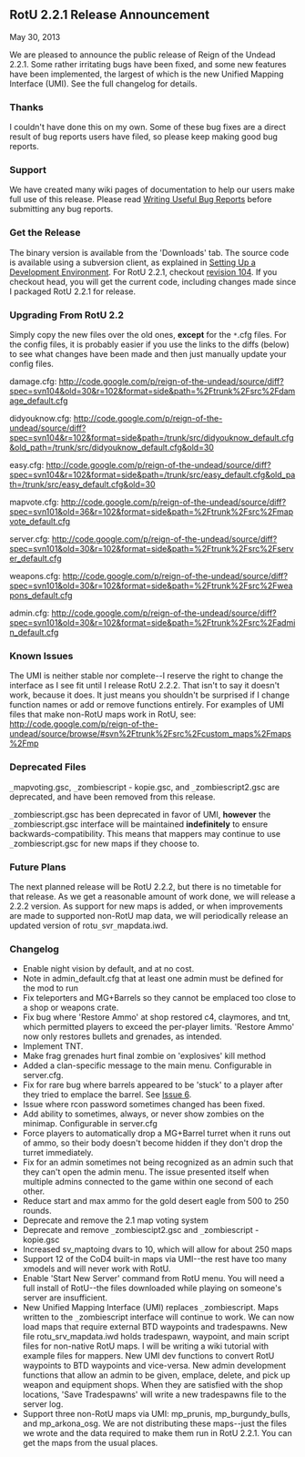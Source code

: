 ## RotU 2.2.1 Release Announcement ##
May 30, 2013

We are pleased to announce the public release of Reign of the Undead 2.2.1.  Some rather irritating bugs have been fixed, and some new features have been implemented, the largest of which is the new Unified Mapping Interface (UMI).  See the full changelog for details.

### Thanks ###
I couldn't have done this on my own.  Some of these bug fixes are a direct result of bug reports users have filed, so please keep making good bug reports.

### Support ###
We have created many wiki pages of documentation to help our users make full use of this release.  Please read [Writing Useful Bug Reports](WritingUsefulBugReports.md) before submitting any bug reports.

### Get the Release ###
The binary version is available from the 'Downloads' tab.  The source code is available using a subversion client, as explained in [Setting Up a Development Environment](DevelopmentEnvironment.md).  For RotU 2.2.1, checkout [revision 104](https://code.google.com/p/reign-of-the-undead/source/detail?r=104).  If you checkout head, you will get the current code, including changes made since I packaged RotU 2.2.1 for release.

### Upgrading From RotU 2.2 ###
Simply copy the new files over the old ones, **except** for the `*`.cfg files.  For the config files, it is probably easier if you use the links to the diffs (below) to see what changes have been made and then just manually update your config files.

damage.cfg: http://code.google.com/p/reign-of-the-undead/source/diff?spec=svn104&old=30&r=102&format=side&path=%2Ftrunk%2Fsrc%2Fdamage_default.cfg

didyouknow.cfg: http://code.google.com/p/reign-of-the-undead/source/diff?spec=svn104&r=102&format=side&path=/trunk/src/didyouknow_default.cfg&old_path=/trunk/src/didyouknow_default.cfg&old=30

easy.cfg: http://code.google.com/p/reign-of-the-undead/source/diff?spec=svn104&r=102&format=side&path=/trunk/src/easy_default.cfg&old_path=/trunk/src/easy_default.cfg&old=30

mapvote.cfg: http://code.google.com/p/reign-of-the-undead/source/diff?spec=svn101&old=36&r=102&format=side&path=%2Ftrunk%2Fsrc%2Fmapvote_default.cfg

server.cfg: http://code.google.com/p/reign-of-the-undead/source/diff?spec=svn101&old=30&r=102&format=side&path=%2Ftrunk%2Fsrc%2Fserver_default.cfg

weapons.cfg: http://code.google.com/p/reign-of-the-undead/source/diff?spec=svn101&old=30&r=102&format=side&path=%2Ftrunk%2Fsrc%2Fweapons_default.cfg

admin.cfg: http://code.google.com/p/reign-of-the-undead/source/diff?spec=svn101&old=30&r=102&format=side&path=%2Ftrunk%2Fsrc%2Fadmin_default.cfg

### Known Issues ###
The UMI is neither stable nor complete--I reserve the right to change the interface as I see fit until I release RotU 2.2.2.  That isn't to say it doesn't work, because it does.  It just means you shouldn't be surprised if I change function names or add or remove functions entirely.  For examples of UMI files that make non-RotU maps work in RotU, see: http://code.google.com/p/reign-of-the-undead/source/browse/#svn%2Ftrunk%2Fsrc%2Fcustom_maps%2Fmaps%2Fmp

### Deprecated Files ###
`_`mapvoting.gsc, `_`zombiescript - kopie.gsc, and `_`zombiescript2.gsc are deprecated, and have been removed from this release.

`_`zombiescript.gsc has been deprecated in favor of UMI, **however** the `_`zombiescript.gsc interface will be maintained **indefinitely** to ensure backwards-compatibility.  This means that mappers may continue to use `_`zombiescript.gsc for new maps if they choose to.

### Future Plans ###
The next planned release will be RotU 2.2.2, but there is no timetable for that release.  As we get a reasonable amount of work done, we will release a 2.2.2 version.  As support for new maps is added, or when improvements are made to supported non-RotU map data, we will periodically release an updated version of rotu`_`svr`_`mapdata.iwd.

### Changelog ###
  * Enable night vision by default, and at no cost.
  * Note in admin\_default.cfg that at least one admin must be defined for the mod to run
  * Fix teleporters and MG+Barrels so they cannot be emplaced too close to a shop or weapons crate.
  * Fix bug where 'Restore Ammo' at shop restored c4, claymores, and tnt, which permitted players to exceed the per-player limits.  'Restore Ammo' now only restores bullets and grenades, as intended.
  * Implement TNT.
  * Make frag grenades hurt final zombie on 'explosives' kill method
  * Added a clan-specific message to the main menu.  Configurable in server.cfg.
  * Fix for rare bug where barrels appeared to be 'stuck' to a player after they tried to emplace the barrel. See [Issue 6](https://code.google.com/p/reign-of-the-undead/issues/detail?id=6).
  * Issue where rcon password sometimes changed has been fixed.
  * Add ability to sometimes, always, or never show zombies on the minimap.  Configurable in server.cfg
  * Force players to automatically drop a MG+Barrel turret when it runs out of ammo, so their body doesn't become hidden if they don't drop the turret immediately.
  * Fix for an admin sometimes not being recognized as an admin such that they can't open the admin menu.  The issue presented itself when multiple admins connected to the game within one second of each other.
  * Reduce start and max ammo for the gold desert eagle from 500 to 250 rounds.
  * Deprecate and remove the 2.1 map voting system
  * Deprecate and remove `_`zombiescipt2.gsc and `_`zombiescript - kopie.gsc
  * Increased sv\_maptoing dvars to 10, which will allow for about 250 maps
  * Support 12 of the CoD4 built-in maps via UMI--the rest have too many xmodels and will never work with RotU.
  * Enable 'Start New Server' command from RotU menu.  You will need a full install of RotU--the files downloaded while playing on someone's server are insufficient.
  * New Unified Mapping Interface (UMI) replaces `_`zombiescript. Maps written to the `_`zombiescript interface will continue to work.  We can now load maps that require external BTD waypoints and tradespawns.  New file rotu\_srv\_mapdata.iwd holds tradespawn, waypoint, and main script files for non-native RotU maps. I will be writing a wiki tutorial with example files for mappers.  New UMI dev functions to convert RotU waypoints to BTD waypoints and vice-versa. New admin development functions that allow an admin to be given, emplace, delete, and pick up weapon and equipment shops.  When they are satisfied with the shop locations, 'Save Tradespawns' will write a new tradespawns file to the server log.
  * Support three non-RotU maps via UMI: mp\_prunis, mp\_burgundy\_bulls, and mp\_arkona\_osg. We are not distributing these maps--just the files we wrote and the data required to make them run in RotU 2.2.1.  You can get the maps from the usual places.